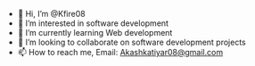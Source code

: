 - 👋 Hi, I’m @Kfire08
- 👀 I’m interested in software development
- 🌱 I’m currently learning Web development
- 💞️ I’m looking to collaborate on software development projects
- 📫 How to reach me, Email: Akashkatiyar08@gmail.com

<!---
Kfire08/Kfire08 is a ✨ special ✨ repository because its `README.md` (this file) appears on your GitHub profile.
You can click the Preview link to take a look at your changes.
--->

